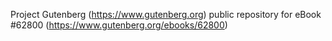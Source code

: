 Project Gutenberg (https://www.gutenberg.org) public repository for
eBook #62800 (https://www.gutenberg.org/ebooks/62800)
